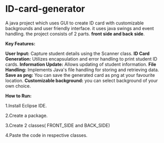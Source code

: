 # ID-card-generator
A java project which uses GUI to create ID card with customizable backgrounds and user friendly interface.
it uses java swings and event handling. the project consists of 2 parts. **front side and back side**.

**Key Features:**

**User Input:** Capture student details using the Scanner class.
**ID Card Generation:** Utilizes encapsulation and error handling to print student ID cards.
**Information Update:** Allows updating of student information.
**File Handling:** Implements Java's file handling for storing and retrieving data.
**Save as png:** You can save the generated card as png at your favourite location.
**Customizable background:** you can select background of your own choice.

**How to Run:**

1.Install Eclipse IDE.

2.Create a package.

3.Create 2 classes( FRONT_SIDE and BACK_SIDE)

4.Paste the code in respective classes.

